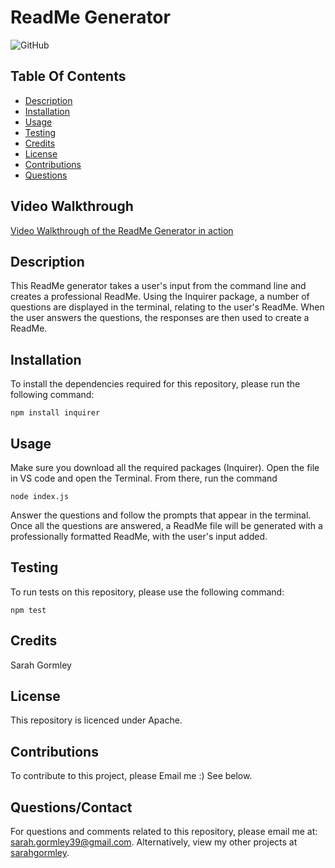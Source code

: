 
# ReadMe Generator

![GitHub](https://img.shields.io/badge/license-Apache-yellow.svg)

## Table Of Contents
* [Description](#description)
* [Installation](#installation)
* [Usage](#usage)
* [Testing](#testing)
* [Credits](#credits)
* [License](#license)
* [Contributions](#contributions)
* [Questions](#questionscontact)

## Video Walkthrough
[Video Walkthrough of the ReadMe Generator in action](https://drive.google.com/file/d/1XhS5wgejQOmIfBzvQ4GVqjaY0XXdX2hD/view?usp=sharing)



## Description
This ReadMe generator takes a user's input from the command line and creates a professional ReadMe. 
Using the Inquirer package, a number of questions are displayed in the terminal, relating to the user's ReadMe. 
When the user answers the questions, the responses are then used to create a ReadMe. 


## Installation
To install the dependencies required for this repository, please run the following command:
```
npm install inquirer
```

## Usage
Make sure you download all the required packages (Inquirer).
Open the file in VS code and open the Terminal. 
From there, run the command 
```
node index.js
```
Answer the questions and follow the prompts that appear in the terminal. Once all the questions are answered, a ReadMe file will be generated with a professionally formatted ReadMe, with the user's input added.

## Testing
To run tests on this repository, please use the following command:
```
npm test
```


## Credits
Sarah Gormley


## License
This repository is licenced under Apache.

## Contributions
To contribute to this project, please Email me :) See below.


## Questions/Contact
For questions and comments related to this repository, please email me at: sarah.gormley39@gmail.com. Alternatively, view my other projects at [sarahgormley](https://github.com/sarahgormley).